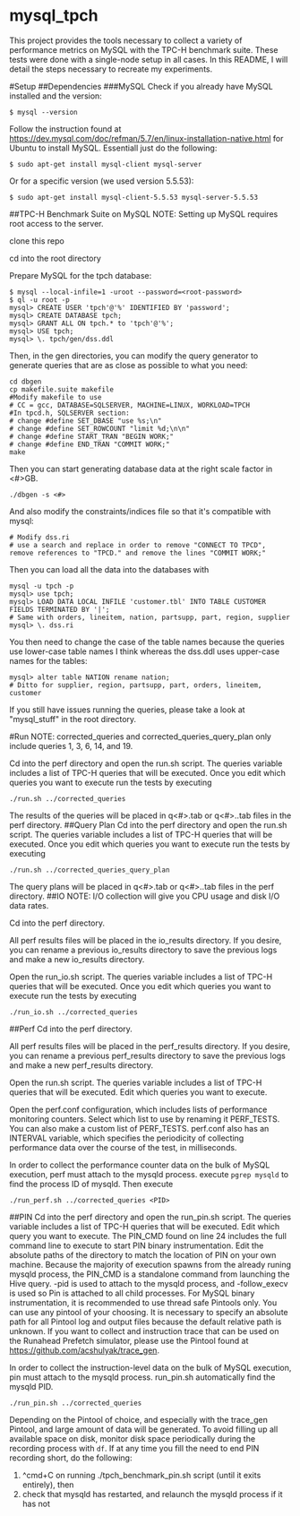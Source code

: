 # mysql_tpch
This project provides the tools necessary to collect a variety of performance metrics on MySQL with the TPC-H benchmark suite. These tests were done with a single-node setup in all cases. In this README, I will detail the steps necessary to recreate my experiments.

#Setup
##Dependencies
###MySQL
Check if you already have MySQL installed and the version:
```
$ mysql --version
```
Follow the instruction found at https://dev.mysql.com/doc/refman/5.7/en/linux-installation-native.html for Ubuntu to install MySQL. Essentiall just do the following:
```
$ sudo apt-get install mysql-client mysql-server
```
Or for a specific version (we used version 5.5.53):
```
$ sudo apt-get install mysql-client-5.5.53 mysql-server-5.5.53
```

##TPC-H Benchmark Suite on MySQL
NOTE: Setting up MySQL requires root access to the server.

clone this repo

cd into the root directory

Prepare MySQL for the tpch database:
```
$ mysql --local-infile=1 -uroot --password=<root-password>
$ ql -u root -p
mysql> CREATE USER 'tpch'@'%' IDENTIFIED BY 'password';
mysql> CREATE DATABASE tpch;
mysql> GRANT ALL ON tpch.* to 'tpch'@'%';
mysql> USE tpch;
mysql> \. tpch/gen/dss.ddl
```

Then, in the gen directories, you can modify the query generator to generate queries that are as close as possible to what you need:

```
cd dbgen
cp makefile.suite makefile
#Modify makefile to use
# CC = gcc, DATABASE=SQLSERVER, MACHINE=LINUX, WORKLOAD=TPCH
#In tpcd.h, SQLSERVER section:
# change #define SET_DBASE "use %s;\n"
# change #define SET_ROWCOUNT "limit %d;\n\n"
# change #define START_TRAN "BEGIN WORK;"
# change #define END_TRAN "COMMIT WORK;"
make
```

Then you can start generating database data at the right scale factor in <#>GB.

```
./dbgen -s <#>
```

And also modify the constraints/indices file so that it's compatible with mysql:

```
# Modify dss.ri
# use a search and replace in order to remove "CONNECT TO TPCD", remove references to "TPCD." and remove the lines "COMMIT WORK;"
```

Then you can load all the data into the databases with

```
mysql -u tpch -p
mysql> use tpch;
mysql> LOAD DATA LOCAL INFILE 'customer.tbl' INTO TABLE CUSTOMER FIELDS TERMINATED BY '|';
# Same with orders, lineitem, nation, partsupp, part, region, supplier
mysql> \. dss.ri
```

You then need to change the case of the table names because the queries use lower-case table names I think whereas the dss.ddl uses upper-case names for the tables:

```
mysql> alter table NATION rename nation;
# Ditto for supplier, region, partsupp, part, orders, lineitem, customer
```

If you still have issues running the queries, please take a look at "mysql_stuff" in the root directory.

#Run
NOTE: corrected_queries and corrected_queries_query_plan only include queries 1, 3, 6, 14, and 19.

Cd into the perf directory and open the run.sh script. The queries variable includes a list of TPC-H queries that will be executed. Once you edit which queries you want to execute run the tests by executing
```
./run.sh ../corrected_queries
```
The results of the queries will be placed in q<#>.tab or q<#>..tab files in the perf directory.
##Query Plan
Cd into the perf directory and open the run.sh script. The queries variable includes a list of TPC-H queries that will be executed. Once you edit which queries you want to execute run the tests by executing
```
./run.sh ../corrected_queries_query_plan
```
The query plans will be placed in q<#>.tab or q<#>..tab files in the perf directory.
##IO
NOTE: I/O collection will give you CPU usage and disk I/O data rates.

Cd into the perf directory.

All perf results files will be placed in the io_results directory. If you desire, you can rename a previous io_results directory to save the previous logs and make a new io_results directory.

Open the run_io.sh script. The queries variable includes a list of TPC-H queries that will be executed. Once you edit which queries you want to execute run the tests by executing
```
./run_io.sh ../corrected_queries
```
##Perf
Cd into the perf directory.

All perf results files will be placed in the perf_results directory. If you desire, you can rename a previous perf_results directory to save the previous logs and make a new perf_results directory.

Open the run.sh script. The queries variable includes a list of TPC-H queries that will be executed. Edit which queries you want to execute.

Open the perf.conf configuration, which includes lists of performance monitoring counters. Select which list to use by renaming it PERF_TESTS. You can also make a custom list of PERF_TESTS. perf.conf also has an INTERVAL variable, which specifies the periodicity of collecting performance data over the course of the test, in milliseconds.

In order to collect the performance counter data on the bulk of MySQL execution, perf must attach to the mysqld process. execute ```pgrep mysqld``` to find the process ID of mysqld. Then execute
```
./run_perf.sh ../corrected_queries <PID>
```
##PIN
Cd into the perf directory and open the run_pin.sh script. The queries variable includes a list of TPC-H queries that will be executed. Edit which query you want to execute. The PIN_CMD found on line 24 includes the full command line to execute to start PIN binary instrumentation. Edit the absolute paths of the directory to match the location of PIN on your own machine. Because the majority of execution spawns from the already runing mysqld process, the PIN_CMD is a standalone command from launching the Hive query. -pid is used to attach to the mysqld process, and -follow_execv is used so Pin is attached to all child processes. For MySQL binary instrumentation, it is recommended to use thread safe Pintools only. You can use any pintool of your choosing. It is necessary to specify an absolute path for all Pintool log and output files because the default relative path is unknown. If you want to collect and instruction trace that can be used on the Runahead Prefetch simulator, please use the Pintool found at https://github.com/acshulyak/trace_gen.

In order to collect the instruction-level data on the bulk of MySQL execution, pin must attach to the mysqld process. run_pin.sh automatically find the mysqld PID.
```
./run_pin.sh ../corrected_queries
```
Depending on the Pintool of choice, and especially with the trace_gen Pintool, and large amount of data will be generated. To avoid filling up all available space on disk, monitor disk space periodically during the recording process with ```df```. If at any time you fill the need to end PIN recording short, do the following:

1. ^cmd\+C on running ./tpch_benchmark_pin.sh script (until it exits entirely), then
2. check that mysqld has restarted, and relaunch the mysqld process if it has not
